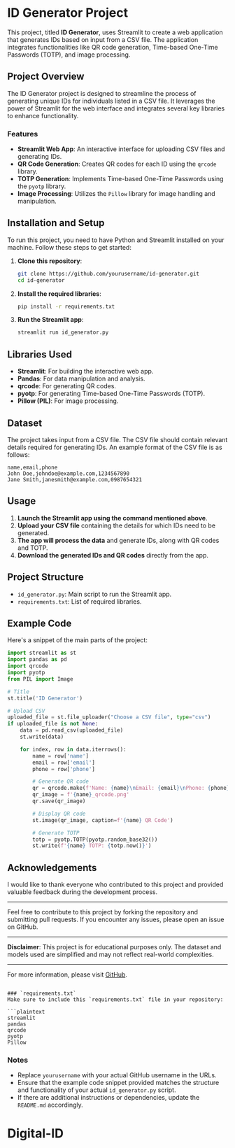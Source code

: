# ID Generator Project

This project, titled **ID Generator**, uses Streamlit to create a web application that generates IDs based on input from a CSV file. The application integrates functionalities like QR code generation, Time-based One-Time Passwords (TOTP), and image processing.

## Project Overview
The ID Generator project is designed to streamline the process of generating unique IDs for individuals listed in a CSV file. It leverages the power of Streamlit for the web interface and integrates several key libraries to enhance functionality.

### Features
- **Streamlit Web App**: An interactive interface for uploading CSV files and generating IDs.
- **QR Code Generation**: Creates QR codes for each ID using the `qrcode` library.
- **TOTP Generation**: Implements Time-based One-Time Passwords using the `pyotp` library.
- **Image Processing**: Utilizes the `Pillow` library for image handling and manipulation.

## Installation and Setup
To run this project, you need to have Python and Streamlit installed on your machine. Follow these steps to get started:

1. **Clone this repository**:
   ```bash
   git clone https://github.com/yourusername/id-generator.git
   cd id-generator
   ```

2. **Install the required libraries**:
   ```bash
   pip install -r requirements.txt
   ```

3. **Run the Streamlit app**:
   ```bash
   streamlit run id_generator.py
   ```

## Libraries Used
- **Streamlit**: For building the interactive web app.
- **Pandas**: For data manipulation and analysis.
- **qrcode**: For generating QR codes.
- **pyotp**: For generating Time-based One-Time Passwords (TOTP).
- **Pillow (PIL)**: For image processing.

## Dataset
The project takes input from a CSV file. The CSV file should contain relevant details required for generating IDs. An example format of the CSV file is as follows:

```csv
name,email,phone
John Doe,johndoe@example.com,1234567890
Jane Smith,janesmith@example.com,0987654321
```

## Usage
1. **Launch the Streamlit app using the command mentioned above**.
2. **Upload your CSV file** containing the details for which IDs need to be generated.
3. **The app will process the data** and generate IDs, along with QR codes and TOTP.
4. **Download the generated IDs and QR codes** directly from the app.

## Project Structure
- `id_generator.py`: Main script to run the Streamlit app.
- `requirements.txt`: List of required libraries.

## Example Code
Here's a snippet of the main parts of the project:

```python
import streamlit as st
import pandas as pd
import qrcode
import pyotp
from PIL import Image

# Title
st.title('ID Generator')

# Upload CSV
uploaded_file = st.file_uploader("Choose a CSV file", type="csv")
if uploaded_file is not None:
    data = pd.read_csv(uploaded_file)
    st.write(data)

    for index, row in data.iterrows():
        name = row['name']
        email = row['email']
        phone = row['phone']

        # Generate QR code
        qr = qrcode.make(f'Name: {name}\nEmail: {email}\nPhone: {phone}')
        qr_image = f'{name}_qrcode.png'
        qr.save(qr_image)

        # Display QR code
        st.image(qr_image, caption=f'{name} QR Code')

        # Generate TOTP
        totp = pyotp.TOTP(pyotp.random_base32())
        st.write(f'{name} TOTP: {totp.now()}')
```

## Acknowledgements
I would like to thank everyone who contributed to this project and provided valuable feedback during the development process.

---

Feel free to contribute to this project by forking the repository and submitting pull requests. If you encounter any issues, please open an issue on GitHub.

---

**Disclaimer**: This project is for educational purposes only. The dataset and models used are simplified and may not reflect real-world complexities.

---

For more information, please visit [GitHub](https://github.com/yourusername/id-generator).
```

### `requirements.txt`
Make sure to include this `requirements.txt` file in your repository:

```plaintext
streamlit
pandas
qrcode
pyotp
Pillow
```

### Notes
- Replace `yourusername` with your actual GitHub username in the URLs.
- Ensure that the example code snippet provided matches the structure and functionality of your actual `id_generator.py` script.
- If there are additional instructions or dependencies, update the `README.md` accordingly.
# Digital-ID
